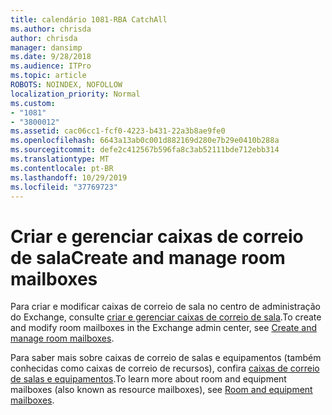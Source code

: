 ```yaml
---
title: calendário 1081-RBA CatchAll
ms.author: chrisda
author: chrisda
manager: dansimp
ms.date: 9/28/2018
ms.audience: ITPro
ms.topic: article
ROBOTS: NOINDEX, NOFOLLOW
localization_priority: Normal
ms.custom:
- "1081"
- "3800012"
ms.assetid: cac06cc1-fcf0-4223-b431-22a3b8ae9fe0
ms.openlocfilehash: 6643a13ab0c001d882169d280e7b29e0410b288a
ms.sourcegitcommit: defe2c412567b596fa8c3ab52111bde712ebb314
ms.translationtype: MT
ms.contentlocale: pt-BR
ms.lasthandoff: 10/29/2019
ms.locfileid: "37769723"
---
```

# <a name="create-and-manage-room-mailboxes"></a><span data-ttu-id="843a2-102">Criar e gerenciar caixas de correio de sala</span><span class="sxs-lookup"><span data-stu-id="843a2-102">Create and manage room mailboxes</span></span>

<span data-ttu-id="843a2-103">Para criar e modificar caixas de correio de sala no centro de administração do Exchange, consulte [criar e gerenciar caixas de correio de sala](https://docs.microsoft.com/Exchange/recipients/room-mailboxes).</span><span class="sxs-lookup"><span data-stu-id="843a2-103">To create and modify room mailboxes in the Exchange admin center, see [Create and manage room mailboxes](https://docs.microsoft.com/Exchange/recipients/room-mailboxes).</span></span>

<span data-ttu-id="843a2-104">Para saber mais sobre caixas de correio de salas e equipamentos (também conhecidas como caixas de correio de recursos), confira [caixas de correio de salas e equipamentos](https://docs.microsoft.com/office365/admin/manage/room-and-equipment-mailboxes).</span><span class="sxs-lookup"><span data-stu-id="843a2-104">To learn more about room and equipment mailboxes (also known as resource mailboxes), see [Room and equipment mailboxes](https://docs.microsoft.com/office365/admin/manage/room-and-equipment-mailboxes).</span></span>
